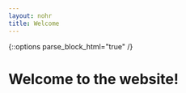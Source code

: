 ```yaml
---
layout: nohr
title: Welcome
---
```

<!-- parse_block_html causes the markdown to be processed inside <div>. Note that Liquid is always processed. -->
{::options parse_block_html="true" /}

# Welcome to the website!

